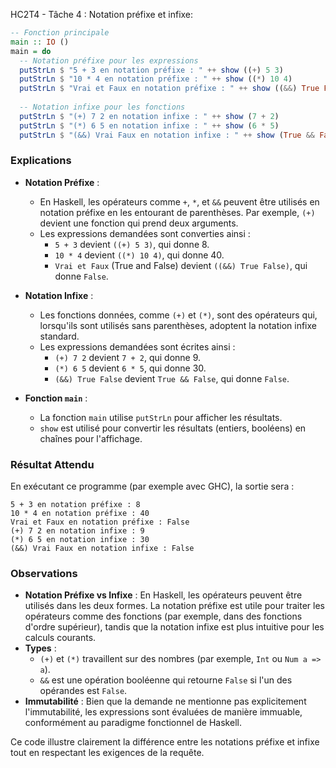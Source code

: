 HC2T4 - Tâche 4 : Notation préfixe et infixe:

```haskell
-- Fonction principale
main :: IO ()
main = do
  -- Notation préfixe pour les expressions
  putStrLn $ "5 + 3 en notation préfixe : " ++ show ((+) 5 3)
  putStrLn $ "10 * 4 en notation préfixe : " ++ show ((*) 10 4)
  putStrLn $ "Vrai et Faux en notation préfixe : " ++ show ((&&) True False)
  
  -- Notation infixe pour les fonctions
  putStrLn $ "(+) 7 2 en notation infixe : " ++ show (7 + 2)
  putStrLn $ "(*) 6 5 en notation infixe : " ++ show (6 * 5)
  putStrLn $ "(&&) Vrai Faux en notation infixe : " ++ show (True && False)
```

### Explications

- **Notation Préfixe** :
  - En Haskell, les opérateurs comme `+`, `*`, et `&&` peuvent être utilisés en notation préfixe en les entourant de parenthèses. Par exemple, `(+)` devient une fonction qui prend deux arguments.
  - Les expressions demandées sont converties ainsi :
    - `5 + 3` devient `((+) 5 3)`, qui donne 8.
    - `10 * 4` devient `((*) 10 4)`, qui donne 40.
    - `Vrai et Faux` (True and False) devient `((&&) True False)`, qui donne `False`.

- **Notation Infixe** :
  - Les fonctions données, comme `(+)` et `(*)`, sont des opérateurs qui, lorsqu'ils sont utilisés sans parenthèses, adoptent la notation infixe standard.
  - Les expressions demandées sont écrites ainsi :
    - `(+) 7 2` devient `7 + 2`, qui donne 9.
    - `(*) 6 5` devient `6 * 5`, qui donne 30.
    - `(&&) True False` devient `True && False`, qui donne `False`.

- **Fonction `main`** :
  - La fonction `main` utilise `putStrLn` pour afficher les résultats.
  - `show` est utilisé pour convertir les résultats (entiers, booléens) en chaînes pour l'affichage.

### Résultat Attendu
En exécutant ce programme (par exemple avec GHC), la sortie sera :

```
5 + 3 en notation préfixe : 8
10 * 4 en notation préfixe : 40
Vrai et Faux en notation préfixe : False
(+) 7 2 en notation infixe : 9
(*) 6 5 en notation infixe : 30
(&&) Vrai Faux en notation infixe : False
```

### Observations
- **Notation Préfixe vs Infixe** : En Haskell, les opérateurs peuvent être utilisés dans les deux formes. La notation préfixe est utile pour traiter les opérateurs comme des fonctions (par exemple, dans des fonctions d'ordre supérieur), tandis que la notation infixe est plus intuitive pour les calculs courants.
- **Types** :
  - `(+)` et `(*)` travaillent sur des nombres (par exemple, `Int` ou `Num a => a`).
  - `&&` est une opération booléenne qui retourne `False` si l'un des opérandes est `False`.
- **Immutabilité** : Bien que la demande ne mentionne pas explicitement l'immutabilité, les expressions sont évaluées de manière immuable, conformément au paradigme fonctionnel de Haskell.

Ce code illustre clairement la différence entre les notations préfixe et infixe tout en respectant les exigences de la requête.
